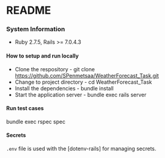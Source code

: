 # README

### System Information
* Ruby 2.7.5, Rails >= 7.0.4.3

#### How to setup and run locally
* Clone the respository - git clone https://github.com/SPenmetsaa/WeatherForecast_Task.git
* Change to project directory - cd WeatherForecast_Task
* Install the dependencies - bundle install
* Start the application server - bundle exec rails server

#### Run test cases
bundle exec rspec spec

#### Secrets
`.env` file is used with the [dotenv-rails] for managing secrets. 